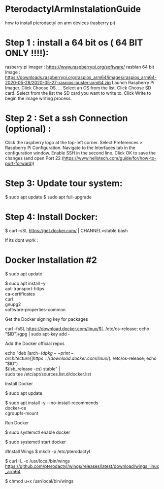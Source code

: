 # PterodactylArmInstalationGuide
how to install pterodactyl on arm devices (rasberry pi)


# Step 1 : install a 64 bit os ( 64 BIT ONLY !!!!):
 
  rasberry pi imager : https://www.raspberrypi.org/software/ 
  rasbian 64 bit Image : https://downloads.raspberrypi.org/raspios_arm64/images/raspios_arm64-2020-05-28/2020-05-27-raspios-buster-arm64.zip
  Launch Raspberry Pi Imager.
  Click Choose OS. ...
  Select an OS from the list.
  Click Choose SD card.
  Select from the list the SD card you want to write to.
  Click Write to begin the image writing process.

# Step 2 : Set a ssh Connection (optional) :
  
  Click the raspberry logo at the top-left corner.
  Select Preferences > Raspberry Pi Configuration.
  Navigate to the Interfaces tab in the configuration window.
  Enable SSH in the second line.
  Click OK to save the changes
  (and open Port 22 (https://www.hellotech.com/guide/for/how-to-port-forward))

# Step 3: Update tour system:
  
  $ sudo apt update
  $ sudo apt full-upgrade
  
# Step 4: Install Docker:
 
 $ curl -sSL https://get.docker.com/ | CHANNEL=stable bash
 
 If its dont work :
 
  # Docker Installation #2
$ sudo apt update

$ sudo apt install -y \
     apt-transport-https \
     ca-certificates \
     curl \
     gnupg2 \
     software-properties-common

 Get the Docker signing key for packages
 
curl -fsSL https://download.docker.com/linux/$(. /etc/os-release; echo "$ID")/gpg | sudo apt-key add -

 Add the Docker official repos
 
echo "deb [arch=$(dpkg --print-architecture)] https://download.docker.com/linux/$(. /etc/os-release; echo "$ID") \
     $(lsb_release -cs) stable" | \
    sudo tee /etc/apt/sources.list.d/docker.list

 Install Docker
 
$ sudo apt update

$ sudo apt install -y --no-install-recommends \
    docker-ce \
    cgroupfs-mount
    
Run Docker 

$ sudo systemctl enable docker

$ sudo systemctl start docker

#Install Wings 
$ mkdir -p /etc/pterodactyl

$ curl -L -o /usr/local/bin/wings https://github.com/pterodactyl/wings/releases/latest/download/wings_linux_arm64

$ chmod u+x /usr/local/bin/wings

